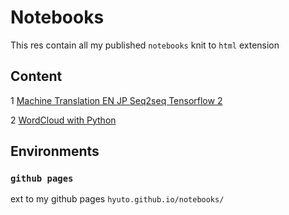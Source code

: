# Notebooks

This res contain all my published `notebooks` knit to `html` extension

## Content
1 [Machine Translation EN JP Seq2seq Tensorflow 2](https://hyuto.github.io/notebooks/Machine-Translation-EN-JP-Seq2seq-TF/)

2 [WordCloud with Python](https://hyuto.github.io/notebooks/WordCloud/)

## Environments
### `github pages` 
ext to my github pages `hyuto.github.io/notebooks/`